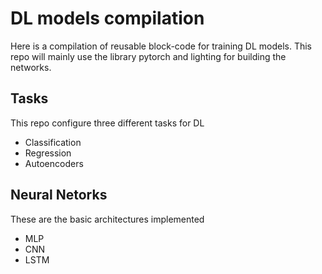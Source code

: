# DL models compilation

Here is a compilation of reusable block-code for training DL models. This repo will mainly use the library pytorch and lighting for building the networks.

## Tasks

This repo configure three different tasks for DL

- Classification
- Regression
- Autoencoders

## Neural Netorks

These are the basic architectures implemented

- MLP
- CNN
- LSTM

